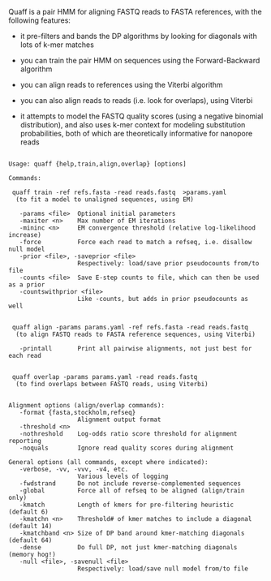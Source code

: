 Quaff is a pair HMM for aligning FASTQ reads to FASTA references,
with the following features:

- it pre-filters and bands the DP algorithms by looking for diagonals
  with lots of k-mer matches

- you can train the pair HMM on sequences using the Forward-Backward
  algorithm

- you can align reads to references using the Viterbi algorithm

- you can also align reads to reads (i.e. look for overlaps), using
  Viterbi

- it attempts to model the FASTQ quality scores (using a negative
  binomial distribution), and also uses k-mer context for modeling
  substitution probabilities, both of which are theoretically
  informative for nanopore reads


<pre><code>
Usage: quaff {help,train,align,overlap} [options]

Commands:

 quaff train -ref refs.fasta -read reads.fastq  &gt;params.yaml
  (to fit a model to unaligned sequences, using EM)

   -params &lt;file&gt;  Optional initial parameters
   -maxiter &lt;n&gt;    Max number of EM iterations
   -mininc &lt;n&gt;     EM convergence threshold (relative log-likelihood increase)
   -force          Force each read to match a refseq, i.e. disallow null model
   -prior &lt;file&gt;, -saveprior &lt;file&gt;
                   Respectively: load/save prior pseudocounts from/to file
   -counts &lt;file&gt;  Save E-step counts to file, which can then be used as a prior
   -countswithprior &lt;file&gt;
                   Like -counts, but adds in prior pseudocounts as well


 quaff align -params params.yaml -ref refs.fasta -read reads.fastq
  (to align FASTQ reads to FASTA reference sequences, using Viterbi)

   -printall       Print all pairwise alignments, not just best for each read


 quaff overlap -params params.yaml -read reads.fastq
  (to find overlaps between FASTQ reads, using Viterbi)


Alignment options (align/overlap commands):
   -format {fasta,stockholm,refseq}
                   Alignment output format
   -threshold &lt;n&gt;
   -nothreshold    Log-odds ratio score threshold for alignment reporting
   -noquals        Ignore read quality scores during alignment

General options (all commands, except where indicated):
   -verbose, -vv, -vvv, -v4, etc.
                   Various levels of logging
   -fwdstrand      Do not include reverse-complemented sequences
   -global         Force all of refseq to be aligned (align/train only)
   -kmatch         Length of kmers for pre-filtering heuristic (default 6)
   -kmatchn &lt;n&gt;    Threshold# of kmer matches to include a diagonal (default 14)
   -kmatchband &lt;n&gt; Size of DP band around kmer-matching diagonals (default 64)
   -dense          Do full DP, not just kmer-matching diagonals (memory hog!)
   -null &lt;file&gt;, -savenull &lt;file&gt;
                   Respectively: load/save null model from/to file

</code></pre>

